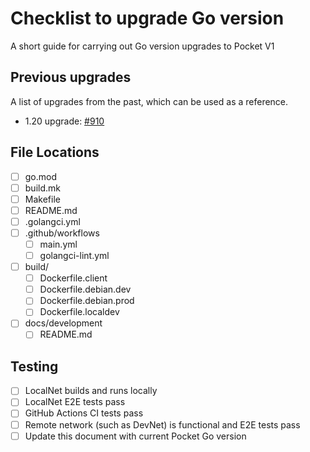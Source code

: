 # Checklist to upgrade Go version

A short guide for carrying out Go version upgrades to Pocket V1

## Previous upgrades

A list of upgrades from the past, which can be used as a reference.

* 1.20 upgrade: [#910](https://github.com/pokt-network/pocket/pull/910)

## File Locations

- [ ]  go.mod
- [ ]  build.mk
- [ ]  Makefile
- [ ]  README.md
- [ ]  .golangci.yml
- [ ]  .github/workflows
    - [ ]  main.yml
    - [ ]  golangci-lint.yml
- [ ]  build/
    - [ ]  Dockerfile.client
    - [ ]  Dockerfile.debian.dev
    - [ ]  Dockerfile.debian.prod
    - [ ]  Dockerfile.localdev
- [ ]  docs/development
    - [ ]  README.md

## Testing

- [ ]  LocalNet builds and runs locally
- [ ]  LocalNet E2E tests pass
- [ ]  GitHub Actions CI tests pass
- [ ]  Remote network (such as DevNet) is functional and E2E tests pass
- [ ]  Update this document with current Pocket Go version